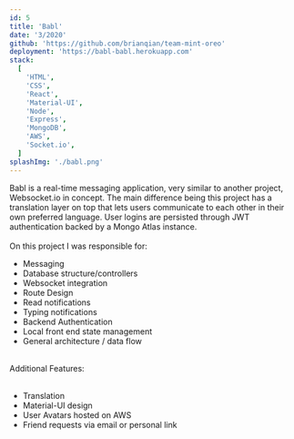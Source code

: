 ```yaml
---
id: 5
title: 'Babl'
date: '3/2020'
github: 'https://github.com/brianqian/team-mint-oreo'
deployment: 'https://babl-babl.herokuapp.com'
stack:
  [
    'HTML',
    'CSS',
    'React',
    'Material-UI',
    'Node',
    'Express',
    'MongoDB',
    'AWS',
    'Socket.io',
  ]
splashImg: './babl.png'
---
```


Babl is a real-time messaging application, very similar to another project, Websocket.io in concept. The main difference being this project has a translation layer on top that lets users communicate to each other in their own preferred language. User logins are persisted through JWT authentication backed by a Mongo Atlas instance.
<br><br/>
On this project I was responsible for:

- Messaging
- Database structure/controllers
- Websocket integration
- Route Design
- Read notifications
- Typing notifications
- Backend Authentication
- Local front end state management
- General architecture / data flow
  <br></br>

Additional Features:
<br></br>

- Translation
- Material-UI design
- User Avatars hosted on AWS
- Friend requests via email or personal link
